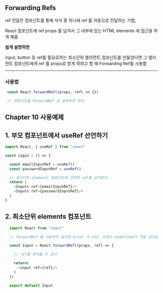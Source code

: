 ## Forwarding Refs

ref 전달은 컴포넌트를 통해 자식 중 하나에 ref 를 자동으로 전달하는 기법,

React 컴포넌트에 ref props 를 넘겨서 그 내부에 있는 HTML elements 에 접근을 하게 해줌

**쉽게 설명하면**

input, button 등 ref를 필요로하는 최소단위 엘리먼트 컴포넌트를 만들었다면 그 엘리먼트 컴포넌트에게 ref 를 props로 받게 하려고 할 때 Forwarding Ref를 사용함

---
### 사용법

```javascript
 const React.forwardRef((props, ref) => {})

 // 컴포넌트를 ForwardRef 로 감싸주면 된다.
```
## Chapter 10 사용예제

## 1. 부모 컴포넌트에서 useRef 선언하기

```javascript
import React, { useRef } from "react"

const Login = () => {

  const emailInputRef = useRef()
  const passwordInputRef = useRef()

  // 최소단위 elements 컴포넌트에 선언한 ref를 넘겨준다.
  return (
    <Inputs ref={emailInputRef}/>
    <Inputs ref={passwordInputRef}/>
  )
}
```
## 2. 최소단위 elements 컴포넌트

```javascript
  import React from "react"

  // forwardRef 를 사용하지 않으면 error 가 난다. 이유는 undefined가 전달 되서임

  const Input = React.forwardRef((props, ref) => {

    // ref를 받아올 수 있다.

    return(
      <input ref={ref}/>
    )
  })

  export default Input
```